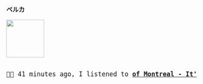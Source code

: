 ### ベルカ
<kbd>
<a href="https://www.youtube.com/results?search_query=of+Montreal+It&#39;s+Different+for+Girls" target="_blank">
    <img width="100" height="100" src="https:&#x2F;&#x2F;lastfm.freetls.fastly.net&#x2F;i&#x2F;u&#x2F;174s&#x2F;cc73349ebea683c46efb709667afbdfc.jpg">
</a>
</kbd>
<big>
    <pre>
<p align="left">🎵🎶 41 minutes ago, I listened to <b><a href="https://www.youtube.com/results?search_query=of+Montreal+It&#39;s+Different+for+Girls" target="_blank">of Montreal - It&#39;s Different for Girls</a> 🔗</b></p>
</pre></big>